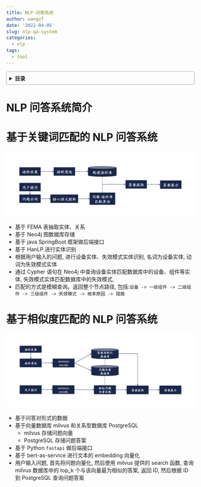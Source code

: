 ```yaml
---
title: NLP-问答系统
author: wangzf
date: '2022-04-05'
slug: nlp-qa-system
categories:
  - nlp
tags:
  - tool
---
```


<style>
details {
    border: 1px solid #aaa;
    border-radius: 4px;
    padding: .5em .5em 0;
}
summary {
    font-weight: bold;
    margin: -.5em -.5em 0;
    padding: .5em;
}
details[open] {
    padding: .5em;
}
details[open] summary {
    border-bottom: 1px solid #aaa;
    margin-bottom: .5em;
}
img {
    pointer-events: none;
}
</style>

<details><summary>目录</summary><p>

- [NLP 问答系统简介](#nlp-问答系统简介)
- [基于关键词匹配的 NLP 问答系统](#基于关键词匹配的-nlp-问答系统)
- [基于相似度匹配的 NLP 问答系统](#基于相似度匹配的-nlp-问答系统)
</p></details><p></p>

# NLP 问答系统简介

# 基于关键词匹配的 NLP 问答系统

![img](images/QA_1.png)

- 基于 FEMA 表抽取实体、关系
- 基于 Neo4j 图数据库存储
- 基于 java SpringBoot 框架做后端接口
- 基于 HanLP 进行实体识别
- 根据用户输入的问题, 进行设备实体、失效模式实体识别, 名词为设备实体, 动词为失效模式实体
- 通过 Cypher 语句在 Neo4j 中查询设备实体匹配数据库中的设备、组件等实体, 
  失效模式实体匹配数据库中的失效模式, 
- 匹配的方式是模糊查询。返回整个节点路径, 
  包括:`设备 -> 一级组件 -> 二级组件 -> 三级组件 -> 失效模式 -> 根本原因 -> 措施`

# 基于相似度匹配的 NLP 问答系统

![img](images/QA_2.png)

- 基于问答对形式的数据
- 基于向量数据库 milvus 和关系型数据库 PostgreSQL
    - milvus 存储问题向量
    - PostgreSQL 存储问题答案
- 基于 Python `fastapi` 做后端接口
- 基于 bert-as-service 进行文本的 embedding 向量化
- 用户输入问题, 首先将问题向量化, 然后使用 milvus 提供的 search 函数, 
  查询 milvus 数据库中的 top_k 个与该向量最为相似的答案, 返回 ID, 
  然后根据 ID 到 PostgreSQL 查询问题答案

